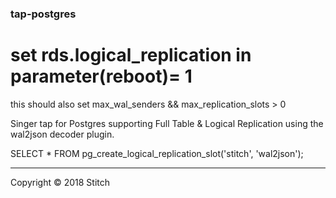 ### tap-postgres

# set rds.logical_replication in parameter(reboot)= 1
this should also set max_wal_senders && max_replication_slots > 0

Singer tap for Postgres supporting Full Table & Logical Replication using the wal2json decoder plugin.

 SELECT * FROM pg_create_logical_replication_slot('stitch', 'wal2json'); 

---

Copyright &copy; 2018 Stitch
